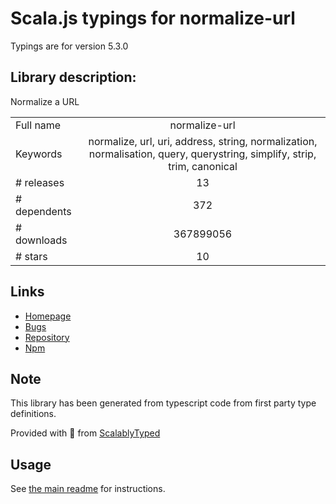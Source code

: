 
# Scala.js typings for normalize-url

Typings are for version 5.3.0

## Library description:
Normalize a URL

|                    |                 |
| ------------------ | :-------------: |
| Full name          | normalize-url |
| Keywords           | normalize, url, uri, address, string, normalization, normalisation, query, querystring, simplify, strip, trim, canonical |
| # releases         | 13 |
| # dependents       | 372 |
| # downloads        | 367899056 |
| # stars            | 10 |

## Links
- [Homepage](https://github.com/sindresorhus/normalize-url#readme)
- [Bugs](https://github.com/sindresorhus/normalize-url/issues)
- [Repository](https://github.com/sindresorhus/normalize-url)
- [Npm](https://www.npmjs.com/package/normalize-url)
    


## Note
This library has been generated from typescript code from first party type definitions.

Provided with :purple_heart: from [ScalablyTyped](https://github.com/oyvindberg/ScalablyTyped)

## Usage
See [the main readme](../../readme.md) for instructions.


